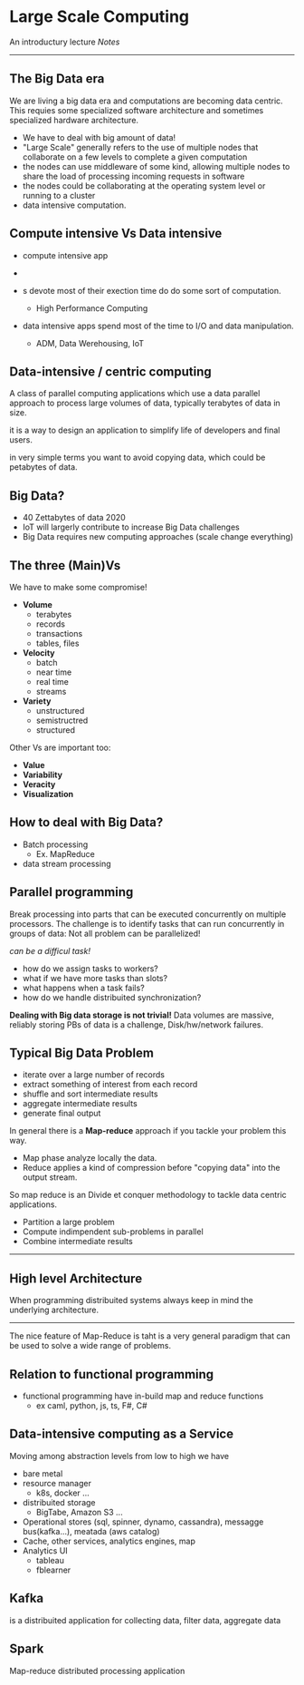 # Large Scale Computing

An introductury lecture  *Notes*

---

## The Big Data era

We are living a big data era and computations are becoming data centric. This requies some specialized software architecture and sometimes specialized hardware architecture.

- We have to deal with big amount of data!
- "Large Scale" generally refers to the use of multiple nodes that collaborate on a few levels to complete a given computation
- the nodes can use middleware of some kind, allowing multiple nodes to share the load of processing incoming requests in software
- the nodes could be collaborating at the operating system level or running to a cluster
- data intensive computation.

## Compute intensive Vs Data intensive

- compute intensive app
-
- s devote most of their exection time do do some sort of computation.
  - High Performance Computing
  
- data intensive apps spend most of the time to I/O and data manipulation.
  - ADM, Data Werehousing, IoT

## Data-intensive / centric computing

A class of parallel computing applications which use a data parallel approach to process large volumes of data, typically terabytes of data in size.

it is a way to design an application to simplify life of developers and final users.

in very simple terms you want to avoid copying data, which could be petabytes of data.

## Big Data?

- 40 Zettabytes of data 2020
- IoT will largerly contribute to increase Big Data challenges
- Big Data requires new computing approaches (scale change everything)

## The three (Main)Vs

We have to make some compromise!

- **Volume**
  - terabytes
  - records
  - transactions
  - tables, files
- **Velocity**
  - batch
  - near time
  - real time
  - streams
- **Variety**
  - unstructured
  - semistructred
  - structured
  
Other Vs are important too:

- **Value**
- **Variability**
- **Veracity**
- **Visualization**

## How to deal with Big Data?

- Batch processing
  - Ex. MapReduce
- data stream processing

## Parallel programming

Break processing into parts that can be executed concurrently on multiple processors. The challenge is to identify tasks that can run concurrently in groups of data: Not all problem can be parallelized!

*can be a difficul task!*

- how do we assign tasks to workers?
- what if we have more tasks than slots?
- what happens when a task fails?
- how do we handle distribuited synchronization?
  
**Dealing with Big data storage is not trivial!** Data volumes are massive, reliably storing PBs of data is a challenge, Disk/hw/network failures.

## Typical Big Data Problem

- iterate over a large number of records
- extract something of interest from each record
- shuffle and sort intermediate results
- aggregate intermediate results
- generate final output

In general there is a **Map-reduce** approach if you tackle your problem this way.

- Map phase analyze locally the data.
- Reduce applies a kind of compression before "copying data" into the output stream.

So map reduce is an Divide et conquer methodology to tackle data centric applications.

- Partition a large problem
- Compute indimpendent sub-problems in parallel
- Combine intermediate results

---

## High level Architecture

When programming distribuited systems always keep in mind the underlying architecture.

---

The nice feature of Map-Reduce is taht is a very general paradigm that can be used to solve a wide range of problems.

## Relation to functional programming

- functional programming have in-build map and reduce functions
  - ex caml, python, js, ts, F#, C#

## Data-intensive computing as a Service

Moving among abstraction levels from low to high we have

- bare metal
- resource manager
  - k8s, docker ...
- distribuited storage
  - BigTabe, Amazon S3 ...
- Operational stores (sql, spinner, dynamo, cassandra), messagge bus(kafka...), meatada (aws catalog)
- Cache, other services, analytics engines, map
- Analytics UI
  - tableau
  - fblearner

## Kafka

is a distribuited application for collecting data, filter data, aggregate data

## Spark 

Map-reduce distributed processing application 